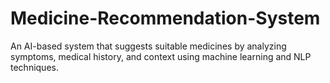 # Medicine-Recommendation-System
An AI-based system that suggests suitable medicines by analyzing symptoms, medical history, and context using machine learning and NLP techniques.
